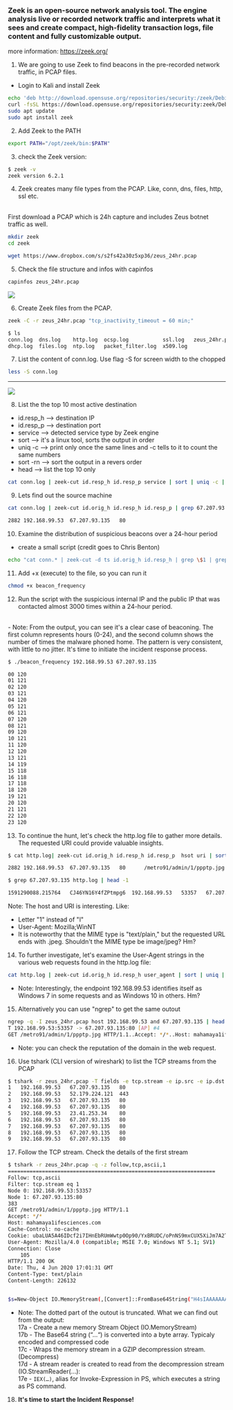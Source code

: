 ### Zeek is an open-source network analysis tool. The engine analysis live or recorded network traffic and interprets what it sees and create compact, high-fidelity transaction logs, file content and fully customizable output.
more information: https://zeek.org/

1. We are going to use Zeek to find beacons in the pre-recorded network traffic, in PCAP files.
- Login to Kali and install Zeek
```bash
echo 'deb http://download.opensuse.org/repositories/security:/zeek/Debian_12/ /' | sudo tee /etc/apt/sources.list.d/security:zeek.list
curl -fsSL https://download.opensuse.org/repositories/security:zeek/Debian_12/Release.key | gpg --dearmor | sudo tee /etc/apt/trusted.gpg.d/security_zeek.gpg > /dev/null
sudo apt update
sudo apt install zeek
```

2. Add Zeek to the PATH
```bash
export PATH="/opt/zeek/bin:$PATH"
```

3. check the Zeek version:
```bash
$ zeek -v
zeek version 6.2.1
```

4. Zeek creates many file types from the PCAP. Like, conn, dns, files, http, ssl etc.
<br>
First download a PCAP which is 24h capture and includes Zeus botnet traffic as well.

```bash
mkdir zeek
cd zeek
``` 
```bash
wget https://www.dropbox.com/s/s2fs42a30z5xp36/zeus_24hr.pcap
```

5. Check the file structure and infos with capinfos
```bash
capinfos zeus_24hr.pcap
```
![](attachments/3.0-capinfo.png)

6. Create Zeek files from the PCAP.
```bash
zeek -C -r zeus_24hr.pcap "tcp_inactivity_timeout = 60 min;"

$ ls                            
conn.log  dns.log    http.log  ocsp.log           ssl.log   zeus_24hr.pcap
dhcp.log  files.log  ntp.log   packet_filter.log  x509.log
```

7. List the content of conn.log. Use flag -S for screen width to the chopped
```bash
less -S conn.log
```
---
![](attachments/3.0-zeek1.png)

8. List the the top 10 most active destination
- id.resp_h --> destination IP
- id.resp_p --> destination port
- service --> detected service type by Zeek engine
- sort --> it's a linux tool, sorts the output in order
- uniq -c --> print only once the same lines and -c tells to it to count the same numbers
- sort -rn --> sort the output in a revers order
- head --> list the top 10 only

```bash
cat conn.log | zeek-cut id.resp_h id.resp_p service | sort | uniq -c | sort -rn | head
```

9. Lets find out the source machine
```bash
cat conn.log | zeek-cut id.orig_h id.resp_h id.resp_p | grep 67.207.93.135 | sort | uniq -c

2882 192.168.99.53	67.207.93.135	80
```

10. Examine the distribution of suspicious beacons over a 24-hour period
- create a small script (credit goes to Chris Benton)

```bash
echo "cat conn.* | zeek-cut -d ts id.orig_h id.resp_h | grep \$1 | grep \$2 | sed 's/T/:/g' | cut -d ':' -f 2 | sort | uniq -c | tr -s \" \" | awk '{ print \$2 \" \" \$1}' " > beacon_frequency
```

11. Add +x (execute) to the file, so you can run it
```bash
chmod +x beacon_frequency
```

12. Run the script with the suspicious internal IP and the public IP that was contacted almost 3000 times within a 24-hour period. 
<br>
- Note: From the output, you can see it's a clear case of beaconing. The first column represents hours (0-24), and the second column shows the number of times the malware phoned home. The pattern is very consistent, with little to no jitter. It's time to initiate the incident response process.

```bash
$ ./beacon_frequency 192.168.99.53 67.207.93.135

00 120
01 121
02 120
03 121
04 120
05 121
06 121
07 120
08 121
09 120
10 121
11 120
12 120
13 121
14 119
15 118
16 118
17 118
18 120
19 121
20 120
21 121
22 120
23 120
```

13. To continue the hunt, let's check the http.log file to gather more details. The requested URI could provide valuable insights.
```bash
$ cat http.log| zeek-cut id.orig_h id.resp_h id.resp_p  hsot uri | sort | uniq -c | sort -rn | grep 67.207.93.135

2882 192.168.99.53	67.207.93.135	80		/metro91/admin/1/ppptp.jpg
```

```bash
$ grep 67.207.93.135 http.log | head -1

1591290088.215764	CJ46YN16Y4fZPtmpg6	192.168.99.53	53357	67.207.93.135	80	1	GET	mahamaya1ifesciences.com	/metro91/admin/1/ppptp.jpg	-	1.1	Mozilla/4.0 (compatible; MSIE 7.0; Windows NT 5.1; SV1)	-	0	226132	200	OK	-	-	(empty)	-FShOFB3rVJEzLNHjqk	-	text/plain
```

Note: The host and URI is interesting. Like:
- Letter "1" instead of "l"
- User-Agent: Mozilla;WinNT
- It is noteworthy that the MIME type is "text/plain," but the requested URL ends with .jpeg. Shouldn't the MIME type be image/jpeg? Hm?

14. To further investigate, let's examine the User-Agent strings in the various web requests found in the http.log file:

```bash
cat http.log | zeek-cut id.orig_h id.resp_h user_agent | sort | uniq | cut -f 1,3 | sort | uniq -c
```
- Note: Interestingly, the endpoint 192.168.99.53 identifies itself as Windows 7 in some requests and as Windows 10 in others. Hm?

15. Alternatively you can use "ngrep" to get the same outout
```bash
ngrep -q -I zeus_24hr.pcap host 192.168.99.53 and 67.207.93.135 | head -7
T 192.168.99.53:53357 -> 67.207.93.135:80 [AP] #4
GET /metro91/admin/1/ppptp.jpg HTTP/1.1..Accept: */*..Host: mahamaya1ifesciences.com..Cache-Control: no-cache..Cookie: ubaLUA5A46IDcf2i7IHnEbRUmWwtp0Op90/YxBRUDC/oPnNS9mxCUX5XiJm7A2Tn4QuEA6D5Bog5EdRtRXl0vjst19b0gdDiMzvo74tbs+FNVQmVeULxeQMp2P4u2hpqT89pODNKsaQ1O4gozn8p0I7hTJwEdTrTptpvsY+kIdk=..User-Agent
```

- Note: you can check the reputation of the domain in the web request. 

16. Use tshark (CLI version of wireshark) to list the TCP streams from the PCAP
```bash
$ tshark -r zeus_24hr.pcap -T fields -e tcp.stream -e ip.src -e ip.dst -e tcp.dstport | sort -u -n
1	192.168.99.53	67.207.93.135	80
2	192.168.99.53	52.179.224.121	443
3	192.168.99.53	67.207.93.135	80
4	192.168.99.53	67.207.93.135	80
5	192.168.99.53	23.41.253.34	80
6	192.168.99.53	67.207.93.135	80
7	192.168.99.53	67.207.93.135	80
8	192.168.99.53	67.207.93.135	80
9	192.168.99.53	67.207.93.135	80
```

17. Follow the TCP stream. Check the details of the first stream
```bash
$ tshark -r zeus_24hr.pcap -q -z follow,tcp,ascii,1
===================================================================
Follow: tcp,ascii
Filter: tcp.stream eq 1
Node 0: 192.168.99.53:53357
Node 1: 67.207.93.135:80
383
GET /metro91/admin/1/ppptp.jpg HTTP/1.1
Accept: */*
Host: mahamaya1ifesciences.com
Cache-Control: no-cache
Cookie: ubaLUA5A46IDcf2i7IHnEbRUmWwtp0Op90/YxBRUDC/oPnNS9mxCUX5XiJm7A2Tn4QuEA6D5Bog5EdRtRXl0vjst19b0gdDiMzvo74tbs+FNVQmVeULxeQMp2P4u2hpqT89pODNKsaQ1O4gozn8p0I7hTJwEdTrTptpvsY+kIdk=
User-Agent: Mozilla/4.0 (compatible; MSIE 7.0; Windows NT 5.1; SV1)
Connection: Close
	105
HTTP/1.1 200 OK
Date: Thu, 4 Jun 2020 17:01:31 GMT
Content-Type: text/plain
Content-Length: 226132


$s=New-Object IO.MemoryStream(,[Convert]::FromBase64String("H4sIAAAAAAAA..................7+T8Acav9xZNWBQA="));IEX(New-Object IO.StreamReader(New-Object IO.Compression.GzipStream($s,[IO.Compression.CompressionMode]::Decompress))).ReadToEnd();

```

- Note: The dotted part of the outout is truncated. What we can find out from the output: <br>
17a - Create a new memory Stream Object (IO.MemoryStream) <br>
17b - The Base64 string (“…“) is converted into a byte array. Typicaly encoded and compressed code <br>
17c - Wraps the memory stream in a GZIP decompression stream. (Decompress) <br>
17d - A stream reader is created to read from the decompression stream (IO.StreamReader(…): <br>
17e - `IEX(…)`, alias for Invoke-Expression in PS, which executes a string as PS command. 


18. **It's time to start the Incident Response!**
